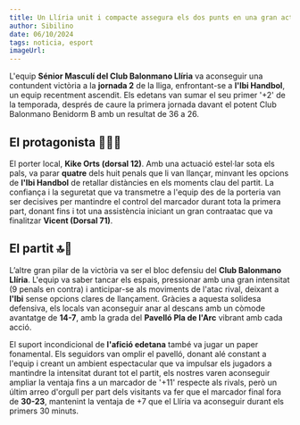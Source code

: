 ```yaml
---
title: Un Llíria unit i compacte assegura els dos punts en una gran actuació d'equip
author: Sibilino
date: 06/10/2024
tags: noticia, esport
imageUrl:
---
```


L'equip **Sénior Masculí del Club Balonmano Llíria** va aconseguir una contundent victòria a la **jornada 2** de la lliga, enfrontant-se a **l'Ibi Handbol**, un equip recentment ascendit. Els edetans van sumar el seu primer '+2' de la temporada, després de caure la primera jornada davant el potent Club Balonmano Benidorm B amb un resultat de 36 a 26.

## El protagonista 🤾🏻🥅

El porter local, **Kike Orts (dorsal 12)**. Amb una actuació estel·lar sota els pals, va parar **quatre** dels huit penals que li van llançar, minvant les opcions de **l'Ibi Handbol** de retallar distàncies en els moments clau del partit. La confiança i la seguretat que va transmetre a l'equip des de la porteria van ser decisives per mantindre el control del marcador durant tota la primera part, donant fins i tot una assistència iniciant un gran contraatac que va finalitzar **Vicent (Dorsal 71)**.

## El partit 🔝🎩

L’altre gran pilar de la victòria va ser el bloc defensiu del **Club Balonmano Llíria**. L'equip va saber tancar els espais, pressionar amb una gran intensitat (9 penals en contra) i anticipar-se als moviments de l'atac rival, deixant a **l'Ibi** sense opcions clares de llançament. Gràcies a aquesta solidesa defensiva, els locals van aconseguir anar al descans amb un còmode avantatge de **14-7**, amb la grada del **Pavelló Pla de l'Arc** vibrant amb cada acció.

El suport incondicional de **l'afició edetana** també va jugar un paper fonamental. Els seguidors van omplir el pavelló, donant alé constant a l'equip i creant un ambient espectacular que va impulsar els jugadors a mantindre la intensitat durant tot el partit, els nostres varen aconseguir ampliar la ventaja fins a un marcador de '+11' respecte als rivals, però un últim arreo d'orgull per part dels visitants va fer que el marcador final fora de **30-23**, mantenint la ventaja de +7 que el Llíria va aconseguir durant els primers 30 minuts.